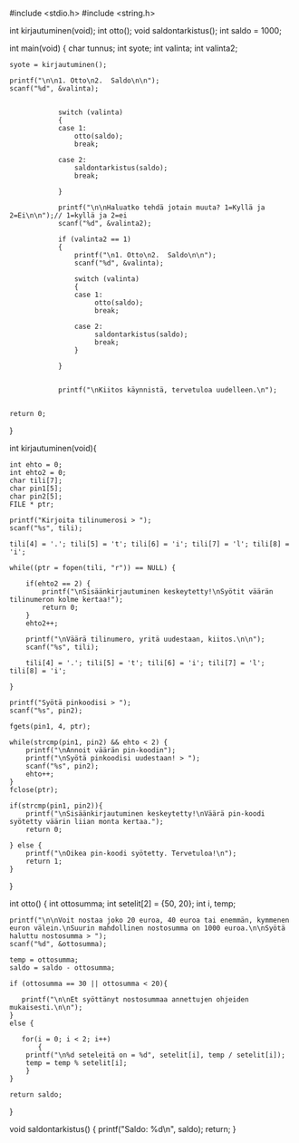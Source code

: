 #include <stdio.h>
#include <string.h>


int kirjautuminen(void);
int otto();
void saldontarkistus();
int saldo = 1000;

int main(void)
{
    char tunnus;
    int syote;
    int valinta;
    int valinta2;

    syote = kirjautuminen();

    printf("\n\n1. Otto\n2.  Saldo\n\n");
    scanf("%d", &valinta);


                switch (valinta)
                {
                case 1:
                    otto(saldo);
                    break;

                case 2:
                    saldontarkistus(saldo);
                    break;

                }

                printf("\n\nHaluatko tehdä jotain muuta? 1=Kyllä ja 2=Ei\n\n");// 1=kyllä ja 2=ei
                scanf("%d", &valinta2);

                if (valinta2 == 1)
                {
                    printf("\n1. Otto\n2.  Saldo\n\n");
                    scanf("%d", &valinta);

                    switch (valinta)
                    {
                    case 1:
                         otto(saldo);
                         break;

                    case 2:
                         saldontarkistus(saldo);
                         break;
                    }

                }


                printf("\nKiitos käynnistä, tervetuloa uudelleen.\n");


    return 0;
}

int kirjautuminen(void){

    int ehto = 0;
    int ehto2 = 0;
    char tili[7];
    char pin1[5];
    char pin2[5];
    FILE * ptr;

    printf("Kirjoita tilinumerosi > ");
    scanf("%s", tili);

    tili[4] = '.'; tili[5] = 't'; tili[6] = 'i'; tili[7] = 'l'; tili[8] = 'i';

    while((ptr = fopen(tili, "r")) == NULL) {

        if(ehto2 == 2) {
            printf("\nSisäänkirjautuminen keskeytetty!\nSyötit väärän tilinumeron kolme kertaa!");
            return 0;
        }
        ehto2++;

        printf("\nVäärä tilinumero, yritä uudestaan, kiitos.\n\n");
        scanf("%s", tili);

        tili[4] = '.'; tili[5] = 't'; tili[6] = 'i'; tili[7] = 'l'; tili[8] = 'i';

    }

    printf("Syötä pinkoodisi > ");
    scanf("%s", pin2);

    fgets(pin1, 4, ptr);

    while(strcmp(pin1, pin2) && ehto < 2) {
        printf("\nAnnoit väärän pin-koodin");
        printf("\nSyötä pinkoodisi uudestaan! > ");
        scanf("%s", pin2);
        ehto++;
    }
    fclose(ptr);

    if(strcmp(pin1, pin2)){
        printf("\nSisäänkirjautuminen keskeytetty!\nVäärä pin-koodi syötetty väärin liian monta kertaa.");
        return 0;

    } else {
        printf("\nOikea pin-koodi syötetty. Tervetuloa!\n");
        return 1;
    }
}



int otto()
{
    int ottosumma;
    int setelit[2] = {50, 20};
    int i, temp;

    printf("\n\nVoit nostaa joko 20 euroa, 40 euroa tai enemmän, kymmenen euron välein.\nSuurin mahdollinen nostosumma on 1000 euroa.\n\nSyötä haluttu nostosumma > ");
    scanf("%d", &ottosumma);

    temp = ottosumma;
    saldo = saldo - ottosumma;

    if (ottosumma == 30 || ottosumma < 20){

       printf("\n\nEt syöttänyt nostosummaa annettujen ohjeiden mukaisesti.\n\n");
    }
    else {

       for(i = 0; i < 2; i++)
           {
        printf("\n%d seteleitä on = %d", setelit[i], temp / setelit[i]);
        temp = temp % setelit[i];
        }
    }

    return saldo;
}

void saldontarkistus()
{
    printf("Saldo: %d\n", saldo);
    return;
}

